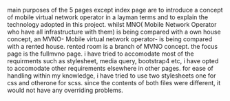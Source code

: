 main purposes of the 5 pages except index page are to introduce a concept of mobile virtual network operator in a layman terms and to explain the technology adopted in this project.
whilst MNO( Mobile Network Operator who have all infrastructure with them) is being compared with a own house concept, an MVNO- Mobile virtual network operator- is being compared with a rented house.
rented room is a branch of MVNO concept.
the focus page is the fullmvno page. i have tried to accomodate most of the requirments such as stylesheet, media query, bootstrap4 etc, i have opted to accomodate other requirements elsewhere in other pages.
for ease of handling within my knowledge, i have tried to use two stylesheets one for css and otherone for scss. since the contents of both files were different, it would not have any overriding problems.
